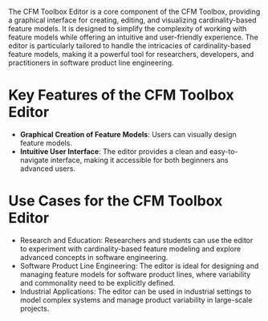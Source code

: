 The CFM Toolbox Editor is a core component of the CFM Toolbox, providing a graphical interface for creating, editing,
and visualizing cardinality-based feature models. It is designed to simplify the complexity of working with feature
models while offering an intuitive and user-friendly experience. The editor is particularly tailored to handle the
intricacies of cardinality-based feature models, making it a powerful tool for researchers, developers, and
practitioners in software product line engineering.

# Key Features of the CFM Toolbox Editor

- **Graphical Creation of Feature Models**: Users can visually design feature models.
- **Intuitive User Interface**: The editor provides a clean and easy-to-navigate interface, making it accessible for
  both beginners ans advanced users.

# Use Cases for the CFM Toolbox Editor

- Research and Education: Researchers and students can use the editor to experiment with cardinality-based feature
  modeling and explore advanced concepts in software engineering.
- Software Product Line Engineering: The editor is ideal for designing and managing feature models for software product
  lines, where variability and commonality need to be explicitly defined.
- Industrial Applications: The editor can be used in industrial settings to model complex systems and manage product
  variability in large-scale projects.

